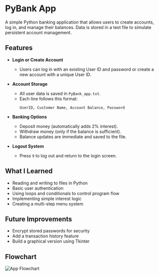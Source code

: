 # PyBank App

A simple Python banking application that allows users to create accounts, log in, and manage their balances. Data is stored in a text file to simulate persistent account management.

## Features

- **Login or Create Account**
  - Users can log in with an existing User ID and password or create a new account with a unique User ID.

- **Account Storage**
  - All user data is saved in `PyBank_app.txt`.
  - Each line follows this format:
    ```
    UserID, Customer Name, Account Balance, Password
    ```

- **Banking Options**
  - Deposit money (automatically adds 2% interest).
  - Withdraw money (only if the balance is sufficient).
  - Balance updates are immediate and saved to the file.

- **Logout System**
  - Press `9` to log out and return to the login screen.

## What I Learned

- Reading and writing to files in Python
- Basic user authentication
- Using loops and conditionals to control program flow
- Implementing simple interest logic
- Creating a multi-step menu system

## Future Improvements

- Encrypt stored passwords for security
- Add a transaction history feature
- Build a graphical version using Tkinter

## Flowchart

![App Flowchart](images/flowchart.png)
